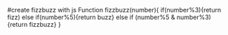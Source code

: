 #create fizzbuzz with js
Function fizzbuzz(number){
if(number%3){return fizz)
else if(number%5){return buzz}
else if (number%5 & number%3){return fizzbuzz}
}
